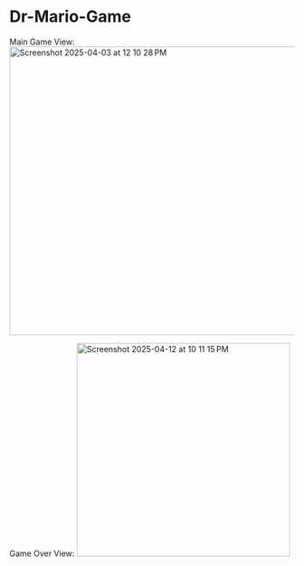 # Dr-Mario-Game

Main Game View:
<img width="510" alt="Screenshot 2025-04-03 at 12 10 28 PM" src="https://github.com/user-attachments/assets/a5a3c011-7858-432d-827d-585ac574689d" />

Game Over View:
<img width="377" alt="Screenshot 2025-04-12 at 10 11 15 PM" src="https://github.com/user-attachments/assets/0113fcc4-9c71-4547-b205-19c139887fd5" />
